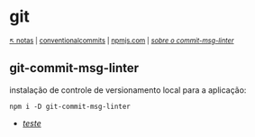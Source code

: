 # git 

<sub>[:arrow_upper_left: notas](../readme.md) \| [conventionalcommits](../../../versionamento/git/padrao.md) \| [npmjs.com](https://www.npmjs.com/package/git-commit-msg-linter) \| [*sobre o commit-msg-linter*](about.md)  <sub>

## git-commit-msg-linter

instalação de controle de versionamento local para a aplicação:

```
npm i -D git-commit-msg-linter
```

- [*teste*](teste.md)